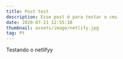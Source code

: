```yaml
---
title: Post test
description: Esse post é para testar o cms
date: 2020-07-21 12:55:10
thumbnail: assets/image/netlify.jpg
tag: Pt
---
```

Testando o netlifyy